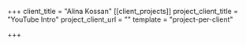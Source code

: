 +++
client_title = "Alina Kossan"
[[client_projects]]
project_client_title = "YouTube Intro"
project_client_url = ""
template = "project-per-client"

+++
